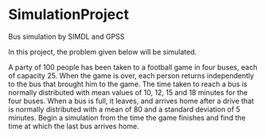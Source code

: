 SimulationProject
=================

Bus simulation by SIMDL and GPSS

In this project, the problem given below will be simulated.

A party of 100 people has been taken to a football game in four buses, each of capacity 25. When the game is over, each person returns independently to the bus that brought him to the game. The time taken to reach a bus is normally distributed with mean values of 10, 12, 15 and 18 minutes for the four buses. When a bus is full, it leaves, and arrives home after a drive that is normally distributed with a mean of 80 and a standard deviation of 5 minutes. Begin a simulation from the time the game finishes and find the time at which the last bus arrives home.
